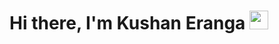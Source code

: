 # Hi there, I'm Kushan Eranga <img src="https://raw.githubusercontent.com/MartinHeinz/MartinHeinz/master/wave.gif" width="30px">

<!--
**kushaneranga/kushaneranga** is a ✨ _special_ ✨ repository because its `README.md` (this file) appears on your GitHub profile.

Here are some ideas to get you started:

- 🔭 I’m currently working on ...
- 🌱 I’m currently learning ...
- 👯 I’m looking to collaborate on ...
- 🤔 I’m looking for help with ...
- 💬 Ask me about ...
- 📫 How to reach me: ...
- 😄 Pronouns: ...
- ⚡ Fun fact: ...
-->
